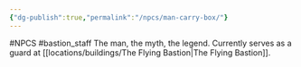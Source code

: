 ```yaml
---
{"dg-publish":true,"permalink":"/npcs/man-carry-box/"}
---
```


#NPCS #bastion_staff
The man, the myth, the legend. Currently serves as a guard at [[locations/buildings/The Flying Bastion\|The Flying Bastion]].